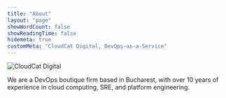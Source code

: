 ```yaml
---
title: "About"
layout: "page"
showWordCount: false
showReadingTime: false
hidemeta: true
customMeta: "CloudCat Digital, DevOps-as-a-Service"
---
```


![CloudCat Digital](/images/logo_text_cloudcat_digital.webp#center )


We are a DevOps boutique firm based in Bucharest, 
with over 10 years of experience in cloud computing, SRE, and platform engineering.